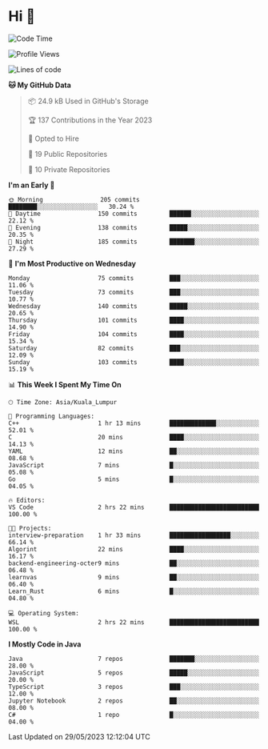 <h1>Hi 👋</h1>

<!--START_SECTION:waka-->
![Code Time](http://img.shields.io/badge/Code%20Time-207%20hrs%2052%20mins-blue)

![Profile Views](http://img.shields.io/badge/Profile%20Views-14-blue)

![Lines of code](https://img.shields.io/badge/From%20Hello%20World%20I%27ve%20Written-621.0%20thousand%20lines%20of%20code-blue)

**🐱 My GitHub Data** 

> 📦 24.9 kB Used in GitHub's Storage 
 > 
> 🏆 137 Contributions in the Year 2023
 > 
> 💼 Opted to Hire
 > 
> 📜 19 Public Repositories 
 > 
> 🔑 10 Private Repositories 
 > 
**I'm an Early 🐤** 

```text
🌞 Morning                205 commits         ████████░░░░░░░░░░░░░░░░░   30.24 % 
🌆 Daytime                150 commits         ██████░░░░░░░░░░░░░░░░░░░   22.12 % 
🌃 Evening                138 commits         █████░░░░░░░░░░░░░░░░░░░░   20.35 % 
🌙 Night                  185 commits         ███████░░░░░░░░░░░░░░░░░░   27.29 % 
```
📅 **I'm Most Productive on Wednesday** 

```text
Monday                   75 commits          ███░░░░░░░░░░░░░░░░░░░░░░   11.06 % 
Tuesday                  73 commits          ███░░░░░░░░░░░░░░░░░░░░░░   10.77 % 
Wednesday                140 commits         █████░░░░░░░░░░░░░░░░░░░░   20.65 % 
Thursday                 101 commits         ████░░░░░░░░░░░░░░░░░░░░░   14.90 % 
Friday                   104 commits         ████░░░░░░░░░░░░░░░░░░░░░   15.34 % 
Saturday                 82 commits          ███░░░░░░░░░░░░░░░░░░░░░░   12.09 % 
Sunday                   103 commits         ████░░░░░░░░░░░░░░░░░░░░░   15.19 % 
```


📊 **This Week I Spent My Time On** 

```text
🕑︎ Time Zone: Asia/Kuala_Lumpur

💬 Programming Languages: 
C++                      1 hr 13 mins        █████████████░░░░░░░░░░░░   52.01 % 
C                        20 mins             ████░░░░░░░░░░░░░░░░░░░░░   14.13 % 
YAML                     12 mins             ██░░░░░░░░░░░░░░░░░░░░░░░   08.68 % 
JavaScript               7 mins              █░░░░░░░░░░░░░░░░░░░░░░░░   05.08 % 
Go                       5 mins              █░░░░░░░░░░░░░░░░░░░░░░░░   04.05 % 

🔥 Editors: 
VS Code                  2 hrs 22 mins       █████████████████████████   100.00 % 

🐱‍💻 Projects: 
interview-preparation    1 hr 33 mins        █████████████████░░░░░░░░   66.14 % 
Algorint                 22 mins             ████░░░░░░░░░░░░░░░░░░░░░   16.17 % 
backend-engineering-octer9 mins              ██░░░░░░░░░░░░░░░░░░░░░░░   06.48 % 
learnvas                 9 mins              ██░░░░░░░░░░░░░░░░░░░░░░░   06.40 % 
Learn_Rust               6 mins              █░░░░░░░░░░░░░░░░░░░░░░░░   04.80 % 

💻 Operating System: 
WSL                      2 hrs 22 mins       █████████████████████████   100.00 % 
```

**I Mostly Code in Java** 

```text
Java                     7 repos             ███████░░░░░░░░░░░░░░░░░░   28.00 % 
JavaScript               5 repos             █████░░░░░░░░░░░░░░░░░░░░   20.00 % 
TypeScript               3 repos             ███░░░░░░░░░░░░░░░░░░░░░░   12.00 % 
Jupyter Notebook         2 repos             ██░░░░░░░░░░░░░░░░░░░░░░░   08.00 % 
C#                       1 repo              █░░░░░░░░░░░░░░░░░░░░░░░░   04.00 % 
```




 Last Updated on 29/05/2023 12:12:04 UTC
<!--END_SECTION:waka-->

